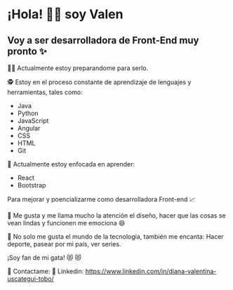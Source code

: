 # ¡Hola! 👋🏼 soy Valen

## Voy a ser desarrolladora de Front-End muy pronto ✨ 

💪🏼 Actualmente estoy preparandome para serlo.

🕵 Estoy en el proceso constante de aprendizaje de lenguajes y herramientas, tales como:

* Java
* Python
* JavaScript
* Angular
* CSS
* HTML
* Git

👀 Actualmente estoy enfocada en aprender: 
 
* React 
* Bootstrap

Para mejorar y poencializarme como desarrolladora Front-end  :chart_with_upwards_trend:

:speak_no_evil: Me gusta y me llama mucho la atención el diseño, hacer que las cosas se vean lindas y funcionen me emociona 😄

💫 No solo me gusta el mundo de la tecnologia, también me encanta: Hacer deporte, pasear por mi país, ver series.

¡Soy fan de mi gata! 😻 :heart_eyes_cat:
<!-- ![GitHub stats](https://github-readme-stats.vercel.app/api?username=valentinatobo&show_icons=true&theme=radical)

[![Top Langs](https://github-readme-stats.vercel.app/api/top-langs/?username=valentinatobo&layout=compact)](https://github.com/anuraghazra/github-readme-stats) -->


:busts_in_silhouette: Contactame:
    💬 Linkedin: https://www.linkedin.com/in/diana-valentina-uscategui-tobo/

<!--
**valentinatobo/valentinatobo** is a ✨ _special_ ✨ repository because its `README.md` (this file) appears on your GitHub profile.

